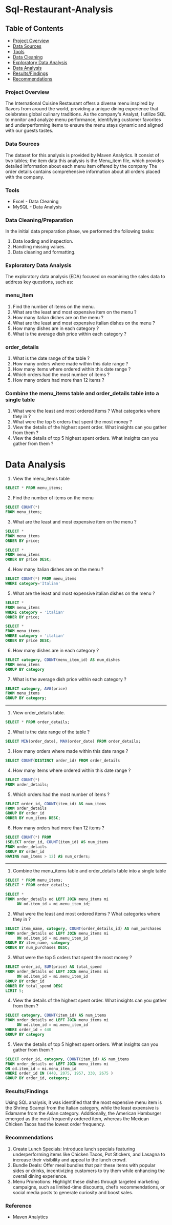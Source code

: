 # Sql-Restaurant-Analysis

## Table of Contents

- [Project Overview](#project-overview)
- [Data Sources](#data-sources)
- [Tools](#tools)
- [Data Cleaning](#data-cleaning)
- [Exploratory Data Analysis](#exploratory-data-analysis)
- [Data Analysis](#data-analysis)
- [Results/Findings](#results-findings)
- [Recommendations](#recommendations)
  


### Project Overview
The International Cuisine Restaurant offers a diverse menu inspired by flavors from around the world, providing a unique dining experience that celebrates global culinary traditions. As the company's Analyst, I utilize SQL to monitor and analyze menu performance, identifying customer favorites and underperforming items to ensure the menu stays dynamic and aligned with our guests tastes.


### Data Sources

The dataset for this analysis is provided by Maven Analytics. It consist of two tables; the item data this analysis is the Menu_item file, which provides detailed information about each menu item offered by the company The order details contains comprehensive information about all orders placed with the company.

### Tools

- Excel - Data Cleaning
- MySQL - Data Analysis 

### Data Cleaning/Preparation

In the initial data preparation phase, we performed the following tasks:

1. Data loading and inspection.
2. Handling missing values.
3. Data cleaning and formatting.
 
### Exploratory Data Analysis

  
The exploratory data analysis (EDA) focused on examining the sales data to address key questions, such as:
### menu_item

1. Find the number of items on the menu.
2. What are the least and most expensive item on the menu ?
3. How many italian dishes are on the menu ?
4. What are the least and most expensive italian dishes on the menu ?
5. How many dishes are in each category ?
6. What is the average dish price within each category ?  

### order_details

1. What is the date range of the table ?
2. How many orders where made within this date range ?
3. How many items where ordered within this date range ?
4. Which orders had the most number of items ?
5. How many orders had more than 12 items ?

### Combine the menu_items table and order_details table into a single table

1. What were the least and most ordered items ? What categories where they in ?
2. What were the top 5 orders that spent the most money ?
3. View the details of the highest spent order. What insights can you gather from them ?
4. View the details of top 5 highest spent orders. What insights can you gather from them ?

# Data Analysis

1. View the menu_items table

``` sql
SELECT * FROM menu_items;
```
2. Find the number of items on the menu

``` sql
SELECT COUNT(*)
FROM menu_items;
```

3. What are the least and most expensive item on the menu ?

``` sql
SELECT *
FROM menu_items
ORDER BY price;

SELECT *
FROM menu_items
ORDER BY price DESC;
```

4. How many italian dishes are on the menu ?

``` sql
SELECT COUNT(*) FROM menu_items
WHERE category='Italian'
```

5. What are the least and most expensive italian dishes on the menu ?

``` sql
SELECT *
FROM menu_items
WHERE category = 'italian'
ORDER BY price;

SELECT *
FROM menu_items
WHERE category = 'italian'
ORDER BY price DESC;
```

6. How many dishes are in each category ?

``` sql
SELECT category, COUNT(menu_item_id) AS num_dishes
FROM menu_items
GROUP BY category
```

7. What is the average dish price within each category ?

``` sql
SELECT category, AVG(price)
FROM menu_items
GROUP BY category;
```

___________________________________________________________

1. View order_details table.

``` sql
SELECT * FROM order_details;
```
  
2. What is the date range of the table ?

``` sql
SELECT MIN(order_date), MAX(order_date) FROM order_details;
```

3. How many orders where made within this date range ?

``` sql
SELECT COUNT(DISTINCT order_id) FROM order_details
```

4. How many items where ordered within this date range ?

``` sql
SELECT COUNT(*)
FROM order_details;
```

5. Which orders had the most number of items ?

``` sql
SELECT order_id, COUNT(item_id) AS num_items
FROM order_details
GROUP BY order_id
ORDER BY num_items DESC;
```

6. How many orders had more than 12 items ?

``` sql
SELECT COUNT(*) FROM
(SELECT order_id, COUNT(item_id) AS num_items
FROM order_details
GROUP BY order_id
HAVING num_items > 12) AS num_orders;
```
_________________________________________________________________________________

1. Combine the menu_items table and order_details table into a single table

``` sql
SELECT * FROM menu_items;
SELECT * FROM order_details;

SELECT *
FROM order_details od LEFT JOIN menu_items mi
     ON od.item_id = mi.menu_item_id;
```

2. What were the least and most ordered items ? What categories where they in ?

``` sql
SELECT item_name, category, COUNT(order_details_id) AS num_purchases
FROM order_details od LEFT JOIN menu_items mi
     ON od.item_id = mi.menu_item_id
GROUP BY item_name, category
ORDER BY num_purchases DESC;
```

3. What were the top 5 orders that spent the most money ?

``` sql
SELECT order_id, SUM(price) AS total_spend
FROM order_details od LEFT JOIN menu_items mi
     ON od.item_id = mi.menu_item_id
GROUP BY order_id
ORDER BY total_spend DESC
LIMIT 5;
```

4. View the details of the highest spent order. What insights can you gather from them ?

``` sql
SELECT category, COUNT(item_id) AS num_items
FROM order_details od LEFT JOIN menu_items mi
     ON od.item_id = mi.menu_item_id
WHERE order_id = 440
GROUP BY category
```

5. View the details of top 5 highest spent orders. What insights can you gather from them ?

``` sql
SELECT order_id, category, COUNT(item_id) AS num_items
FROM order_details od LEFT JOIN menu_items mi
ON od.item_id = mi.menu_item_id
WHERE order_id IN (440, 2075, 1957, 330, 2675 )
GROUP BY order_id, category;
```


### Results/Findings

Using SQL analysis, it was identified that the most expensive menu item is the Shrimp Scampi from the Italian category, while the least expensive is Edamame from the Asian category. Additionally, the American Hamburger emerged as the most frequently ordered item, whereas the Mexican Chicken Tacos had the lowest order frequency.

### Recommendations

1. Create Lunch Specials: Introduce lunch specials featuring underperforming items like Chicken Tacos, Pot Stickers, and Lasagna to increase their visibility and appeal to the lunch crowd.
2. Bundle Deals: Offer meal bundles that pair these items with popular sides or drinks, incentivizing customers to try them while enhancing the overall dining experience.
3. Menu Promotions: Highlight these dishes through targeted marketing campaigns, such as limited-time discounts, chef’s recommendations, or social media posts to generate curiosity and boost sales.


### Reference

- Maven Analytics 
